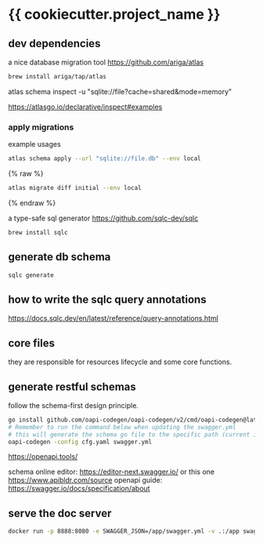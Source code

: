 # {{ cookiecutter.project_name }}

## dev dependencies

a nice database migration tool
https://github.com/ariga/atlas

```sh
brew install ariga/tap/atlas
```

atlas schema inspect -u "sqlite://file?cache=shared&mode=memory"

https://atlasgo.io/declarative/inspect#examples

### apply migrations

example usages

```sh
atlas schema apply --url "sqlite://file.db" --env local
```

{% raw %}
```sh
atlas migrate diff initial --env local
```
{% endraw %}

a type-safe sql generator
https://github.com/sqlc-dev/sqlc

```sh
brew install sqlc
```

## generate db schema

```sh
sqlc generate
```

## how to write the sqlc query annotations
https://docs.sqlc.dev/en/latest/reference/query-annotations.html

## core files

they are responsible for resources lifecycle and some core functions.

## generate restful schemas

follow the schema-first design principle.

```sh
go install github.com/oapi-codegen/oapi-codegen/v2/cmd/oapi-codegen@latest
# Remember to run the command below when updating the swagger.yml
# this will generate the schema go file to the specific path (current is routers/schemas/schemas.go)
oapi-codegen -config cfg.yaml swagger.yml
```

https://openapi.tools/

schema online editor: https://editor-next.swagger.io/ or this one https://www.apibldr.com/source
openapi guide:  https://swagger.io/docs/specification/about

## serve the doc server

```sh
docker run -p 8888:8080 -e SWAGGER_JSON=/app/swagger.yml -v .:/app swaggerapi/swagger-ui
```
